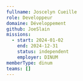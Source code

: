 ```yaml
---
fullname: Joscelyn Cueille
role: Developpeur
domaine: Développement
github: JoeSlain
missions:
  - start: 2024-01-02
    end: 2024-12-31
    status: independent
    employer: DINUM
memberType: dinum
teams: []
---
```

